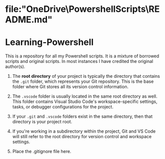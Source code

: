 # file:"OneDrive\PowershellScripts\README.md"

# Learning-Powershell
This is a repository for all my Powershell scripts. It is a mixture of borrowed scripts and original scripts. In most instances I have credited the original author(s).


1. The **root directory** of your project is typically the directory that contains the `.git` folder, which represents your Git repository. This is the base folder where Git stores all its version control information.

2. The `.vscode` folder is usually located in the same root directory as well. This folder contains Visual Studio Code's workspace-specific settings, tasks, or debugger configurations for the project.

3. If your `.git` and `.vscode` folders exist in the same directory, then that directory is your project root. 

4. If you're working in a subdirectory within the project, Git and VS Code will still refer to the root directory for version control and workspace settings.

5. Place the .gitignore file here.